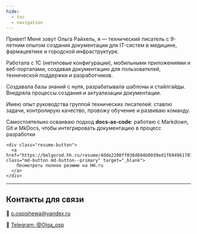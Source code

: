 ```yaml
---
hide:
  - toc
  - navigation
---
```


<div class="profile-container">
  <div class="profile-text">
    <p>Привет! Меня зовут Ольга Райхель, я — технический писатель с 9-летним опытом создания документации для IT-систем в медицине, фармацевтике и городской инфраструктуре.</p>
    <p>Работала с 1С (нетиповые конфигурации), мобильными приложениями и веб-порталами, создавая документацию для пользователей, технической поддержки и разработчиков.</p>
    <p>Создавала базы знаний с нуля, разрабатывала шаблоны и стайлгайды. Внедряла процессы создания и актуализации документации.</p>
    <p>Имею опыт руководства группой технических писателей: ставлю задачи, контролирую качество, провожу обучение и развиваю команду.</p>
    <p>Самостоятельно осваиваю подход <strong>docs-as-code</strong>: работаю с Markdown, Git и MkDocs, чтобы интегрировать документацию в процесс разработки</p>

    <div class="resume-button">
      <a href="https://belgorod.hh.ru/resume/4dde2200ff038d694b0039ed1f694961703977" class="md-button md-button--primary" target="_blank">
        Посмотреть полное резюме на HH.ru
      </a>
    </div>
  </div>

---

## Контакты для связи

<div class="contact-list">
  <p>📧 <a href="mailto:o.ospishewa@yandex.ru">o.ospishewa@yandex.ru</a></p>
  <p>📱 <a href="https://t.me/Olga_osp">Telegram: @Olga_osp</a></p>
</div>

